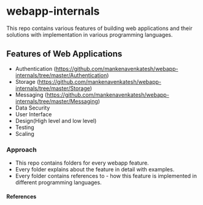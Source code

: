 # webapp-internals
This repo contains various features of building web applications and their solutions with implementation in various programming languages.

## Features of Web Applications
- Authentication (https://github.com/mankenavenkatesh/webapp-internals/tree/master/Authentication)
- Storage (https://github.com/mankenavenkatesh/webapp-internals/tree/master/Storage)
- Messaging (https://github.com/mankenavenkatesh/webapp-internals/tree/master/Messaging)
- Data Security
- User Interface
- Design(High level and low level)
- Testing
- Scaling


### Approach
- This repo contains folders for every webapp feature.
- Every folder explains about the feature in detail with examples.
- Every folder contains references to - how this feature is implemented in different programming languages.


#### References
